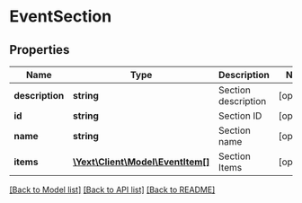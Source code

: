 # EventSection

## Properties
Name | Type | Description | Notes
------------ | ------------- | ------------- | -------------
**description** | **string** | Section description | [optional] 
**id** | **string** | Section ID | [optional] 
**name** | **string** | Section name | [optional] 
**items** | [**\Yext\Client\Model\EventItem[]**](EventItem.md) | Section Items | [optional] 

[[Back to Model list]](../README.md#documentation-for-models) [[Back to API list]](../README.md#documentation-for-api-endpoints) [[Back to README]](../README.md)


